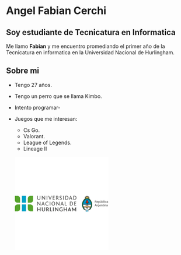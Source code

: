 # Angel Fabian Cerchi

## Soy estudiante de Tecnicatura en Informatica

Me llamo **Fabian** y me encuentro promediando el primer año de la Tecnicatura en informatica en la Universidad Nacional de Hurlingham.

## Sobre mi
- Tengo 27 años.
- Tengo un perro que se llama Kimbo.
- Intento programar-
- Juegos que me interesan:
   - Cs Go.
   - Valorant.
   - League of Legends.
   - Lineage II


   ![foto](unahur.png)

